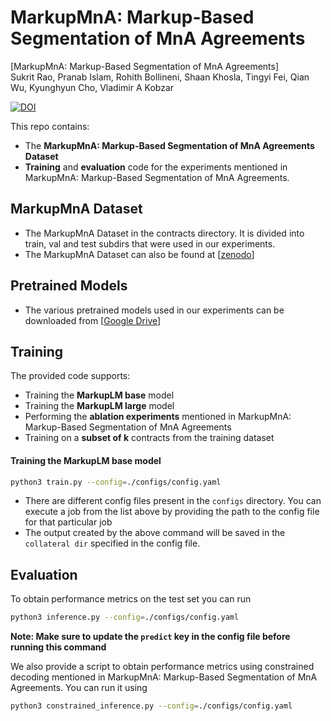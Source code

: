 # MarkupMnA: Markup-Based Segmentation of MnA Agreements

[MarkupMnA: Markup-Based Segmentation of MnA Agreements]\
Sukrit Rao, Pranab Islam, Rohith Bollineni, Shaan Khosla, Tingyi Fei, Qian Wu, Kyunghyun Cho, Vladimir A Kobzar

[![DOI](https://zenodo.org/badge/DOI/10.5281/zenodo.8034852.svg)](https://doi.org/10.5281/zenodo.8034852)

This repo contains:
- The **MarkupMnA: Markup-Based Segmentation of MnA Agreements Dataset**
- **Training** and **evaluation** code for the experiments mentioned in MarkupMnA: Markup-Based Segmentation of MnA Agreements.

## MarkupMnA Dataset
- The MarkupMnA Dataset in the contracts directory. It is divided into train, val and test 
subdirs that were used in our experiments. 
- The MarkupMnA Dataset can also be found at [[zenodo](https://doi.org/10.5281/zenodo.8034853)]

## Pretrained Models
- The various pretrained models used in our experiments can be downloaded from 
    [[Google Drive](https://drive.google.com/drive/folders/1SGeSA9OLBYcpl_l0SFIjaP445KfEzcp-?usp=sharing)]

## Training

The provided code supports:
- Training the **MarkupLM base** model
- Training the **MarkupLM large** model
- Performing the **ablation experiments** mentioned in MarkupMnA: Markup-Based Segmentation of MnA Agreements
- Training on a **subset of k** contracts from the training dataset

#### Training the MarkupLM base model
```bash
python3 train.py --config=./configs/config.yaml
```

- There are different config files present in the `configs` directory. You can 
execute a job from the list above by providing the path to the config file for that 
particular job
- The output created by the above command will be saved in the `collateral dir` 
    specified in the config file. 
 

## Evaluation
To obtain performance metrics on the test set you can run 
```bash
python3 inference.py --config=./configs/config.yaml
```

**Note: Make sure to update the `predict` key in the config file before running 
this command**

We also provide a script to obtain performance metrics using
constrained decoding mentioned in MarkupMnA: Markup-Based Segmentation of MnA Agreements. You can run it using 
```bash
python3 constrained_inference.py --config=./configs/config.yaml
```
